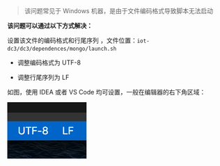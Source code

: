 > 该问题常见于 Windows 机器，是由于文件编码格式导致脚本无法启动



**该问题可以通过以下方式解决：**

设置该文件的编码格式和行尾序列 ，文件位置：`iot-dc3/dc3/dependences/mongo/launch.sh` 

- 调整编码格式为 UTF-8

- 调整行尾序列为 LF

如图，使用 IDEA 或者 VS Code 均可设置，一般在编辑器的右下角区域：

 ![mongo-error](../images/dc3/error/mongo-error.png)
